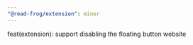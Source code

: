 ```yaml
---
"@read-frog/extension": minor
---
```


feat(extension): support disabling the floating button website
